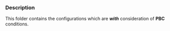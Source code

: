 ### Description

This folder contains the configurations which are ***with*** consideration of **PBC** conditions.